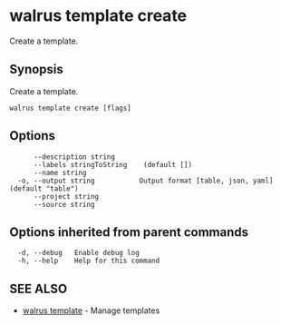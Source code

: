 # walrus template create

Create a template.

## Synopsis

Create a template.

```
walrus template create [flags]
```

## Options

```
      --description string      
      --labels stringToString    (default [])
      --name string             
  -o, --output string           Output format [table, json, yaml] (default "table")
      --project string          
      --source string           
```

## Options inherited from parent commands

```
  -d, --debug   Enable debug log
  -h, --help    Help for this command
```

## SEE ALSO

* [walrus template](walrus_template)	 - Manage templates

